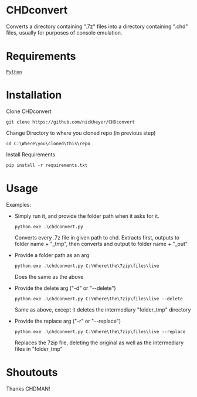 # CHDconvert
Converts a directory containing ".7z" files into a directory containing ".chd" files, usually for purposes of console emulation.

# Requirements
[`Python`](https://www.python.org/downloads/)

# Installation

Clone CHDconvert
```
git clone https://github.com/nickheyer/CHDconvert
```
Change Directory to where you cloned repo (in previous step)
```
cd C:\Where\you\cloned\this\repo
```
Install Requirements
```
pip install -r requirements.txt
```

# Usage
Examples:

- Simply run it, and provide the folder path when it asks for it.
  ```
  python.exe .\chdconvert.py
  ```
  Converts every .7z file in given path to chd. Extracts first, outputs to folder name + "_tmp", then converts and output to folder     name + "_out"
  
- Provide a folder path as an arg
  ```
  python.exe .\chdconvert.py C:\Where\the\7zip\files\live
  ```
  Does the same as the above

- Provide the delete arg ("-d" or "--delete")
  ```
  python.exe .\chdconvert.py C:\Where\the\7zip\files\live --delete
  ```
  Same as above, except it deletes the intermediary "folder_tmp" directory

- Provide the replace arg ("-r" or "--replace")
  ```
  python.exe .\chdconvert.py C:\Where\the\7zip\files\live --replace
  ```
  Replaces the 7zip file, deleting the original as well as the intermediary files in "folder_tmp"

# Shoutouts
Thanks CHDMAN! 
